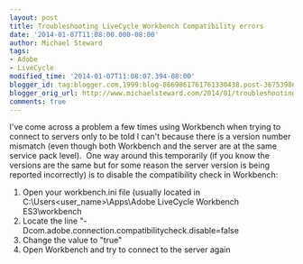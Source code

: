 ```yaml
---
layout: post
title: Troubleshooting LiveCycle Workbench Compatibility errors
date: '2014-01-07T11:08:00.000-08:00'
author: Michael Steward
tags:
- Adobe
- LiveCycle
modified_time: '2014-01-07T11:08:07.394-08:00'
blogger_id: tag:blogger.com,1999:blog-8669861761761330438.post-3675398668333329536
blogger_orig_url: http://www.michaelsteward.com/2014/01/troubleshooting-livecycle-workbench.html
comments: true
---
```


I've come across a problem a few times using Workbench when trying to connect to servers only to be told I can't because there is a version number mismatch (even though both Workbench and the server are at the same service pack level).  One way around this temporarily (if you know the versions are the same but for some reason the server version is being reported incorrectly) is to disable the compatibility check in Workbench:

1.  Open your workbench.ini file (usually located in C:\Users\<user_name>\Apps\Adobe LiveCycle Workbench ES3\workbench
2.  Locate the line "-Dcom.adobe.connection.compatibilitycheck.disable=false
3.  Change the value to "true"
4.  Open Workbench and try to connect to the server again
